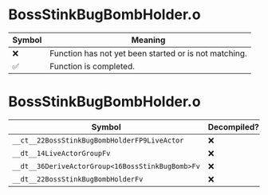 # BossStinkBugBombHolder.o
| Symbol | Meaning 
| ------------- | ------------- 
| :x: | Function has not yet been started or is not matching. 
| :white_check_mark: | Function is completed. 


# BossStinkBugBombHolder.o
| Symbol | Decompiled? |
| ------------- | ------------- |
| `__ct__22BossStinkBugBombHolderFP9LiveActor` | :x: |
| `__dt__14LiveActorGroupFv` | :x: |
| `__dt__36DeriveActorGroup<16BossStinkBugBomb>Fv` | :x: |
| `__dt__22BossStinkBugBombHolderFv` | :x: |
